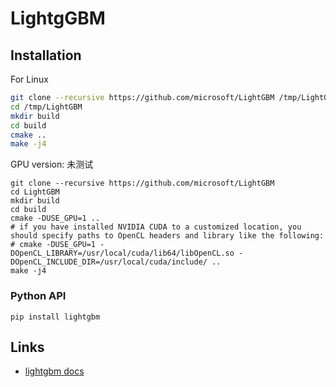 # LightgGBM

## Installation

For Linux

```bash
git clone --recursive https://github.com/microsoft/LightGBM /tmp/LightGBM
cd /tmp/LightGBM
mkdir build
cd build
cmake ..
make -j4
```

GPU version: 未测试

```shell
git clone --recursive https://github.com/microsoft/LightGBM
cd LightGBM
mkdir build
cd build
cmake -DUSE_GPU=1 ..
# if you have installed NVIDIA CUDA to a customized location, you should specify paths to OpenCL headers and library like the following:
# cmake -DUSE_GPU=1 -DOpenCL_LIBRARY=/usr/local/cuda/lib64/libOpenCL.so -DOpenCL_INCLUDE_DIR=/usr/local/cuda/include/ ..
make -j4
```

### Python API

```shell
pip install lightgbm
```

## Links

- [lightgbm docs](https://lightgbm.readthedocs.io/en/latest/Quick-Start.html)